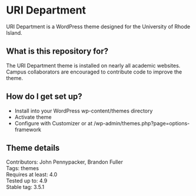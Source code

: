 # URI Department #

URI Department is a WordPress theme designed for the University of Rhode Island.

## What is this repository for?

The URI Department theme is installed on nearly all academic websites. Campus collaborators are encouraged to contribute code to improve the theme.

## How do I get set up?

* Install into your WordPress wp-content/themes directory
* Activate theme
* Configure with Customizer or at /wp-admin/themes.php?page=options-framework

## Theme details

Contributors: John Pennypacker, Brandon Fuller  
Tags: themes  
Requires at least: 4.0  
Tested up to: 4.9  
Stable tag: 3.5.1  